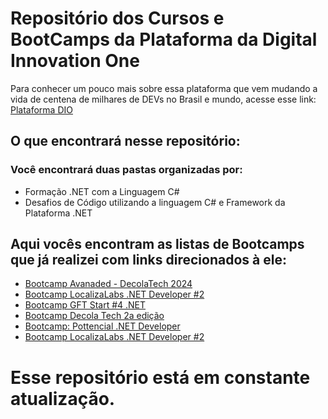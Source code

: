 # Repositório dos Cursos e BootCamps da Plataforma da Digital Innovation One
Para conhecer um pouco mais sobre essa plataforma que vem mudando a vida de centena de milhares de DEVs no Brasil e mundo, acesse esse link:
[Plataforma DIO](https://www.dio.me/sign-up?ref=HMURRJG4N5)

## O que encontrará nesse repositório:
### Você encontrará duas pastas organizadas por:
 - Formação .NET com a Linguagem C#
 - Desafios de Código utilizando a linguagem C# e Framework da Plataforma .NET

## Aqui vocês encontram as listas de Bootcamps que já realizei com links direcionados à ele:

 - [Bootcamp Avanaded - DecolaTech 2024](https://web.dio.me/track/decola-tech-avanade-net-developer)
 - [Bootcamp LocalizaLabs .NET Developer #2](https://web.dio.me/track/localiza-net-developer-2)
 - [Bootcamp GFT Start #4 .NET](https://web.dio.me/track/gft-start-4-net)
 - [Bootcamp Decola Tech 2a edição](https://www.dio.me/users/jane_tecnicavocal)
 - [Bootcamp: Pottencial .NET Developer](https://web.dio.me/track/pottencial-net-developer)
 - [Bootcamp LocalizaLabs .NET Developer #2](https://web.dio.me/track/localiza-net-developer-2)


# Esse repositório está em constante atualização.

